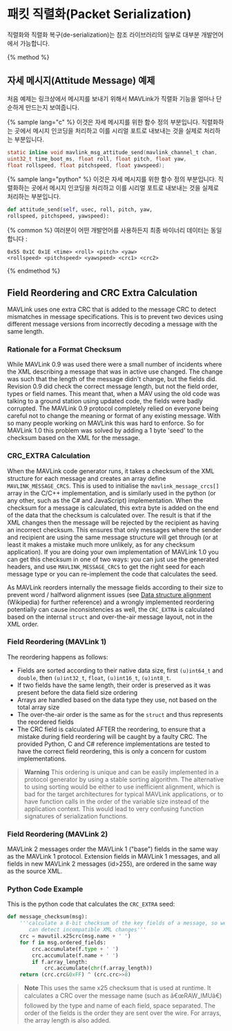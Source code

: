 # 패킷 직렬화(Packet Serialization)

직렬화와 직렬화 복구(de-serialization)는 참조 라이브러리의 일부로 대부분 개발언어에서 가능합니다.

{% method %}
## 자세 메시지(Attitude Message) 예제

처음 예제는 링크상에서 메시지를 보내기 위해서 MAVLink가 직렬화 기능을 얼마나 단순하게 만드는지 보여줍니다.

{% sample lang="c" %}
이것은 자세 메시지를 위한 함수 정의 부분입니다. 직렬화하는 곳에서 메시지 인코딩을 처리하고 이를 시리얼 포트로 내보내는 것을 실제로 처리하는 부분입니다.

```c
static inline void mavlink_msg_attitude_send(mavlink_channel_t chan,
uint32_t time_boot_ms, float roll, float pitch, float yaw,
float rollspeed, float pitchspeed, float yawspeed);

```

{% sample lang="python" %}
이것은 자세 메시지를 위한 함수 정의 부분입니다. 직렬화하는 곳에서 메시지 인코딩을 처리하고 이를 시리얼 포트로 내보내는 것을 실제로 처리하는 부분입니다.

```python
def attitude_send(self, usec, roll, pitch, yaw,
rollspeed, pitchspeed, yawspeed):
```

{% common %}
여러분이 어떤 개발언어를 사용하든지 최종 바이너리 데이터는 동일합니다 :

```
0x55 0x1C 0x1E <time> <roll> <pitch> <yaw>
<rollspeed> <pitchspeed> <yawspeed> <crc1> <crc2>
```
{% endmethod %}


## Field Reordering and CRC Extra Calculation

MAVLink uses one extra CRC that is added to the message CRC to detect mismatches in message specifications. This is to prevent two devices using different message versions from incorrectly decoding a message with the same length.


### Rationale for a Format Checksum

While MAVLink 0.9 was used there were a small number of incidents where the XML describing a message that was in active use changed. The change was such that the length of the message didn't change, but the fields did. Revision 0.9 did check the correct message length, but not the field order, types or field names. This meant that, when a MAV using the old code was talking to a ground station using updated code, the fields were badly corrupted. The MAVLink 0.9 protocol completely relied on everyone being careful not to change the meaning or format of any existing message. With so many people working on MAVLink this was hard to enforce. So for MAVLink 1.0 this problem was solved by adding a 1 byte 'seed' to the checksum based on the XML for the message.


### CRC_EXTRA Calculation

When the MAVLink code generator runs, it takes a checksum of the XML structure for each message and creates an array define `MAVLINK_MESSAGE_CRCS`. This is used to initialise the `mavlink_message_crcs[]` array in the C/C++ implementation, and is similarly used in the python (or any other, such as the C# and JavaScript) implementation. When the checksum for a message is calculated, this extra byte is added on the end of the data that the checksum is calculated over. The result is that if the XML changes then the message will be rejected by the recipient as having an incorrect checksum. This ensures that only messages where the sender and recipient are using the same message structure will get through (or at least it makes a mistake much more unlikely, as for any checksum application). If you are doing your own implementation of MAVLink 1.0 you can get this checksum in one of two ways: you can just use the generated headers, and use `MAVLINK_MESSAGE_CRCS` to get the right seed for each message type or you can re-implement the code that calculates the seed.

As MAVLink reorders internally the message fields according to their size to prevent word / halfword alignment issues (see [Data structure alignment](http://en.wikipedia.org/wiki/Data%20structure%20alignment) (Wikipedia) for further reference) and a wrongly implemented reordering potentially can cause inconsistencies as well, the `CRC_EXTRA` is calculated based on the internal `struct` and over-the-air message layout, not in the XML order.


### Field Reordering (MAVLink 1)

The reordering happens as follows:

* Fields are sorted according to their native data size, first `(u)int64_t` and `double`, then `(u)int32_t`, `float`, `(u)int16_t`, `(u)int8_t`.
* If two fields have the same length, their order is preserved as it was present before the data field size ordering
* Arrays are handled based on the data type they use, not based on the total array size
* The over-the-air order is the same as for the `struct` and thus represents the reordered fields
* The CRC field is calculated AFTER the reordering, to ensure that a mistake during field reordering will be caught by a faulty CRC. The provided Python, C and C# reference implementations are tested to have the correct field reordering, this is only a concern for custom implementations.

> **Warning** This ordering is unique and can be easily implemented in a protocol generator by using a stable sorting algorithm. The alternative to using sorting would be either to use inefficient alignment, which is bad for the target architectures for typical MAVLink applications, or to have function calls in the order of the variable size instead of the application context. This would lead to very confusing function signatures of serialization functions.


### Field Reordering (MAVLink 2)

MAVLink 2 messages order the MAVLink 1 ("base") fields in the same way as the MAVLink 1 protocol. Extension fields in MAVLink 1 messages, and all fields in new MAVLink 2 messages (id>255), are ordered in the same way as the source XML.

<!-- FYI: Field ordering is in pymavlink/generator/mavparse.py - see https://github.com/mavlink/mavlink-devguide/pull/27#issuecomment-349215965 for info -->


### Python Code Example

This is the python code that calculates the `CRC_EXTRA` seed:

```python
def message_checksum(msg):
    '''calculate a 8-bit checksum of the key fields of a message, so we
       can detect incompatible XML changes'''
    crc = mavutil.x25crc(msg.name + ' ')
    for f in msg.ordered_fields:
        crc.accumulate(f.type + ' ')
        crc.accumulate(f.name + ' ')
        if f.array_length:
            crc.accumulate(chr(f.array_length))
    return (crc.crc&0xFF) ^ (crc.crc>>8) 
```

> **Note** This uses the same x25 checksum that is used at runtime. It calculates a CRC over the message name (such as â€œRAW_IMUâ€) followed by the type and name of each field, space separated. The order of the fields is the order they are sent over the wire. For arrays, the array length is also added.

